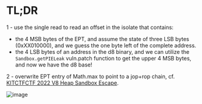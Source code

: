 # TL;DR
1 - use the single read to read an offset in the isolate that contains:
- the 4 MSB bytes of the EPT, and assume the state of three LSB bytes (0xXX010000), and we guess the one byte left of the complete address.
- the 4 LSB bytes of an address in the d8 binary, and we can utilize the `Sandbox.getPIELeak` vuln.patch function to get the upper 4 MSB bytes, and now we have the d8 base!

2 - overwrite EPT entry of Math.max to point to a jop+rop chain, cf. [KITCTFCTF 2022 V8 Heap Sandbox Escape](https://ju256.de/posts/kitctfctf22-date/).

![image](https://github.com/user-attachments/assets/08bfca57-d589-4052-97e8-ca70ca533529)
